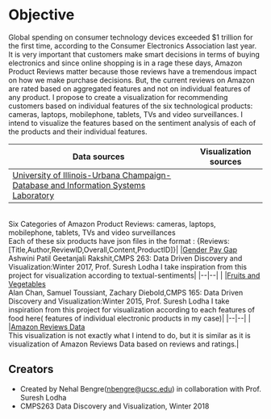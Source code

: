 # Objective
<p>
Global spending on consumer technology devices exceeded $1 trillion for the first time, according to the Consumer Electronics Association last year.
It is very important that customers make smart decisions in terms of buying electronics and since online shopping is in a rage these days,
Amazon Product Reviews matter because those reviews have a tremendous impact on how we make purchase decisions. 
But, the current reviews on Amazon are rated based on aggregated features and not on individual features of any product.
I propose to create a visualization for recommending customers based on individual features of the six technological products: 
cameras, laptops, mobilephone, tablets, TVs and video surveillances. I intend to visualize the features based on the sentiment analysis of each of the products and their individual features.
</p>


|Data sources|Visualization sources|
|--|--|
|[University of Illinois-Urbana Champaign-Database and Information Systems Laboratory](http://times.cs.uiuc.edu/~wang296/Data/)
<br>Six Categories of Amazon Product Reviews: cameras, laptops, mobilephone, tablets, TVs and video surveillances
<br>Each of these six products have json files in the format :
{Reviews:[Title,Author,ReviewID,Overall,Content,ProductID]}|
|[Gender Pay Gap](https://sureshlodha.github.io/CMPS263_Win2017/GenderPayGap/)
<br>Ashwini Patil Geetanjali Rakshit,CMPS 263: Data Driven Discovery and Visualization:Winter 2017, Prof. Suresh Lodha
I take inspiration from this project for visualization according to textual-sentiments|
|--|--|
|
|[Fruits and Vegetables](https://sureshlodha.github.io/CMPS165_Winter15_FinalProjects/FruitsAndVegetables/)
<br>Alan Chan, Samuel Toussiant, Zachary Diebold,CMPS 165: Data Driven Discovery and Visualization:Winter 2015, Prof. Suresh Lodha
I take inspiration from this project for visualization according to each features of food here( features of individual electronic products in my case)|
|--|--|
|
|[Amazon Reviews Data](http://minimaxir.com/2017/01/amazon-spark/)
<br>This visualization is not exactly what I intend to do, but it is similar as it is visualization of Amazon Reviews Data based on reviews and ratings.|

## Creators
- Created by Nehal Bengre(nbengre@ucsc.edu) in collaboration with Prof. Suresh Lodha
- CMPS263 Data Discovery and Visualization, Winter 2018

